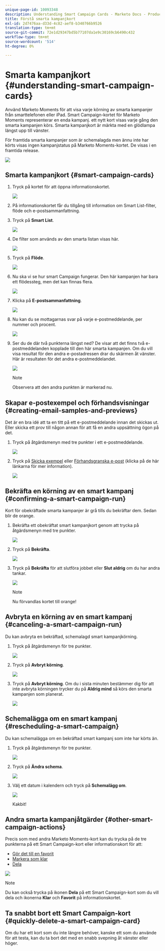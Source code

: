 ```yaml
---
unique-page-id: 10093348
description: Understanding Smart Campaign Cards - Marketo Docs - Product Documentation
title: Förstå smarta kampanjkort
exl-id: 2d7476aa-d33d-4c82-aef8-b340766b9526
translation-type: tm+mt
source-git-commit: 72e1d29347bd5b77107da1e9c30169cb6490c432
workflow-type: tm+mt
source-wordcount: '514'
ht-degree: 0%

---
```


# Smarta kampanjkort {#understanding-smart-campaign-cards}

Använd Marketo Moments för att visa varje körning av smarta kampanjer från smarttelefonen eller iPad. Smart Campaign-kortet för Marketo Moments representerar en enda kampanj. ett nytt kort visas varje gång den smarta kampanjen körs. Smarta kampanjkort är märkta med en glödlampa längst upp till vänster.

För framtida smarta kampanjer som är schemalagda men ännu inte har körts visas ingen kampanjstatus på Marketo Moments-kortet. De visas i en framtida release.

![](assets/image2015-9-23-10-3a1-3a5.png)

## Smarta kampanjkort {#smart-campaign-cards}

1. Tryck på kortet för att öppna informationskortet.

   ![](assets/image2015-9-21-11-3a7-3a52.png)

1. På informationskortet får du tillgång till information om Smart List-filter, flöde och e-postsammanfattning.

1. Tryck på **Smart List**.

   ![](assets/image2015-9-21-13-3a31-3a49.png)

1. De filter som används av den smarta listan visas här.

   ![](assets/image2015-9-21-13-3a35-3a29.png)

1. Tryck på **Flöde**.

   ![](assets/image2015-9-21-13-3a37-3a20.png)

1. Nu ska vi se hur smart Campaign fungerar. Den här kampanjen har bara ett flödessteg, men det kan finnas flera.

   ![](assets/image2015-9-22-15-3a8-3a12.png)

1. Klicka på **E-postsammanfattning**.

   ![](assets/image2015-9-21-13-3a51-3a7.png)

1. Nu kan du se mottagarnas svar på varje e-postmeddelande, per nummer och procent.

   ![](assets/image2015-9-21-13-3a59-3a29.png)

1. Ser du de där två punkterna längst ned? De visar att det finns två e-postmeddelanden kopplade till den här smarta kampanjen. Om du vill visa resultat för den andra e-postadressen drar du skärmen åt vänster. Här är resultaten för det andra e-postmeddelandet.

   ![](assets/image2015-9-21-14-3a4-3a51.png)

   >[!NOTE]
   >
   >Observera att den andra punkten är markerad nu.

## Skapar e-postexempel och förhandsvisningar {#creating-email-samples-and-previews}

Det är en bra idé att ta en titt på ett e-postmeddelande innan det skickas ut. Eller skicka ett prov till någon annan för att få en andra uppsättning ögon på det.

1. Tryck på åtgärdsmenyn med tre punkter i ett e-postmeddelande.

   ![](assets/image2015-9-22-14-3a54-3a12.png)

1. Tryck på [Skicka exempel](/help/marketo/product-docs/core-marketo-concepts/mobile-apps/marketo-moments/working-with-moments/sending-a-sample.md) eller [Förhandsgranska e-post](/help/marketo/product-docs/core-marketo-concepts/mobile-apps/marketo-moments/working-with-moments/previewing-an-email.md) (klicka på de här länkarna för mer information).

   ![](assets/image2015-9-22-14-3a52-3a11.png)

## Bekräfta en körning av en smart kampanj {#confirming-a-smart-campaign-run}

Kort för obekräftade smarta kampanjer är grå tills du bekräftar dem. Sedan blir de orange.

1. Bekräfta ett obekräftat smart kampanjkort genom att trycka på åtgärdsmenyn med tre punkter.

   ![](assets/image2015-9-23-10-3a43-3a23.png)

1. Tryck på **Bekräfta**.

   ![](assets/image2015-9-23-10-3a45-3a51.png)

1. Tryck på **Bekräfta** för att slutföra jobbet eller **Slut aldrig** om du har andra tankar.

   ![](assets/image2015-9-23-10-3a47-3a28.png)

   >[!NOTE]
   >
   >Nu förvandlas kortet till orange!

## Avbryta en körning av en smart kampanj {#canceling-a-smart-campaign-run}

Du kan avbryta en bekräftad, schemalagd smart kampanjkörning.

1. Tryck på åtgärdsmenyn för tre punkter.

   ![](assets/image2015-9-22-14-3a34-3a14.png)

1. Tryck på **Avbryt körning**.

   ![](assets/image2015-9-22-14-3a35-3a33.png)

1. Tryck på **Avbryt körning**. Om du i sista minuten bestämmer dig för att inte avbryta körningen trycker du på **Aldrig mind** så körs den smarta kampanjen som planerat.

   ![](assets/image2015-9-22-14-3a41-3a26.png)

## Schemalägga om en smart kampanj {#rescheduling-a-smart-campaign}

Du kan schemalägga om en bekräftad smart kampanj som inte har körts än.

1. Tryck på åtgärdsmenyn för tre punkter.

   ![](assets/image2015-9-22-14-3a11-3a25.png)

1. Tryck på **Ändra schema**.

   ![](assets/image2015-9-22-14-3a13-3a25.png)

1. Välj ett datum i kalendern och tryck på **Schemalägg om**.

   ![](assets/image2015-9-22-14-3a16-3a56.png)

   Kakbit!

## Andra smarta kampanjåtgärder {#other-smart-campaign-actions}

Precis som med andra Marketo Moments-kort kan du trycka på de tre punkterna på ett Smart Campaign-kort eller informationskort för att:

* [Gör det till en favorit](/help/marketo/product-docs/core-marketo-concepts/mobile-apps/marketo-moments/working-with-moments/creating-a-favorite.md)
* [Markera som klar](/help/marketo/product-docs/core-marketo-concepts/mobile-apps/marketo-moments/working-with-moments/marking-it-done.md)
* [Dela](/help/marketo/product-docs/core-marketo-concepts/mobile-apps/marketo-moments/working-with-moments/sharing-a-moment.md)

![](assets/image2015-9-21-14-3a38-3a19.png)

>[!NOTE]
>
>Du kan också trycka på ikonen **Dela** på ett Smart Campaign-kort som du vill dela och ikonerna **Klar** och **Favorit** på informationskortet.

## Ta snabbt bort ett Smart Campaign-kort {#quickly-delete-a-smart-campaign-card}

Om du har ett kort som du inte längre behöver, kanske ett som du använde för att testa, kan du ta bort det med en snabb svepning åt vänster eller höger.
